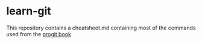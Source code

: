 # learn-git
This repository contains a cheatsheet.md containing most of the commands used from the [progit book](https://git-scm.com/book/en/v2)
